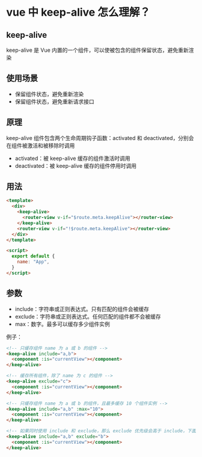 <!--
 * @Author: wictory
 * @Date: 2023-09-24 15:52:37
 * @LastEditors: wictory
 * @LastEditTime: 2023-09-24 16:08:18
 * @Description: file content
-->

# vue 中 keep-alive 怎么理解？

## keep-alive

keep-alive 是 Vue 内置的一个组件，可以使被包含的组件保留状态，避免重新渲染

## 使用场景

- 保留组件状态，避免重新渲染
- 保留组件状态，避免重新请求接口

## 原理

keep-alive 组件包含两个生命周期钩子函数：activated 和 deactivated，分别会在组件被激活和被移除时调用

- activated：被 keep-alive 缓存的组件激活时调用
- deactivated：被 keep-alive 缓存的组件停用时调用

## 用法

```html
<template>
  <div>
    <keep-alive>
      <router-view v-if="$route.meta.keepAlive"></router-view>
    </keep-alive>
    <router-view v-if="!$route.meta.keepAlive"></router-view>
  </div>
</template>

<script>
  export default {
    name: "App",
  }
</script>
```

## 参数

- include：字符串或正则表达式。只有匹配的组件会被缓存
- exclude：字符串或正则表达式。任何匹配的组件都不会被缓存
- max：数字。最多可以缓存多少组件实例

例子：

```html
<!-- 只缓存组件 name 为 a 或 b 的组件 -->
<keep-alive include="a,b">
  <component :is="currentView"></component>
</keep-alive>

<!-- 缓存所有组件，除了 name 为 c 的组件 -->
<keep-alive exclude="c">
  <component :is="currentView"></component>
</keep-alive>

<!-- 只缓存组件 name 为 a 或 b 的组件，且最多缓存 10 个组件实例 -->
<keep-alive include="a,b" :max="10">
  <component :is="currentView"></component>
</keep-alive>

<!-- 如果同时使用 include 和 exclude，那么 exclude 优先级会高于 include，下面的例子也就是只缓存 a 组件 -->
<keep-alive include="a,b" exclude="b">
  <component :is="currentView"></component>
</keep-alive>
```
